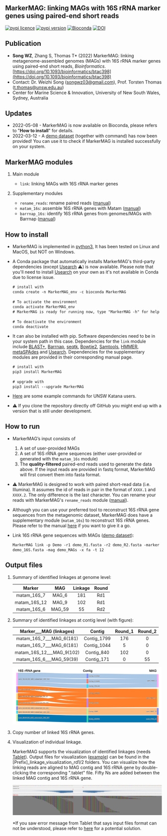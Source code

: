 
## MarkerMAG: linking MAGs with 16S rRNA marker genes using paired-end short reads

[![pypi licence](https://img.shields.io/pypi/l/MarkerMAG.svg)](https://opensource.org/licenses/gpl-3.0.html)
[![pypi version](https://img.shields.io/pypi/v/MarkerMAG.svg)](https://pypi.python.org/pypi/MarkerMAG) 
[![Bioconda](https://img.shields.io/conda/vn/bioconda/markermag.svg?color=green)](https://anaconda.org/bioconda/markermag)
[![DOI         ](https://img.shields.io/static/v1.svg?label=DOI&message=10.1093/bioinformatics/btac398&color=orange)](https://doi.org/10.1093/bioinformatics/btac398)


Publication
---

+ **Song WZ**, Zhang S, Thomas T* (2022) MarkerMAG: linking metagenome-assembled genomes (MAGs) with 16S rRNA marker genes using paired-end short reads, _Bioinformatics_. [https://doi.org/10.1093/bioinformatics/btac398](https://doi.org/10.1093/bioinformatics/btac398)
+ Contact: Dr. Weizhi Song (songwz03@gmail.com), Prof. Torsten Thomas (t.thomas@unsw.edu.au)
+ Center for Marine Science & Innovation, University of New South Wales, Sydney, Australia


Updates
---

+ 2022-05-08 - MarkerMAG is now available on Bioconda, please refers to "**How to install**" for details.
+ 2022-03-12 - A [demo dataset](https://doi.org/10.5281/zenodo.6466784) (together with command) has now been provided! You can use it to check if MarkerMAG is installed successfully on your system.


MarkerMAG modules
---

1. Main module

    + `link`: linking MAGs with 16S rRNA marker genes
    
1. Supplementary modules

    + `rename_reads`: rename paired reads ([manual](doc/README_rename_reads.md))
    + `matam_16s`: assemble 16S rRNA genes with Matam ([manual](doc/README_matam_16s.md))
    + `barrnap_16s`: identify 16S rRNA genes from genomes/MAGs with Barrnap ([manual](doc/README_barrnap_16s.md))


How to install
---

+ MarkerMAG is implemented in [python3](https://www.python.org), 
  It has been tested on Linux and MacOS, but NOT on Windows.

+ A Conda package that automatically installs MarkerMAG's third-party dependencies (except [Usearch](https://www.drive5.com/usearch/) :warning:) is now available. 
  Please note that you'll need to install [Usearch](https://www.drive5.com/usearch/) on your own as it's not available in Conda due to license issue.

      # install with 
      conda create -n MarkerMAG_env -c bioconda MarkerMAG
      
      # To activate the environment    
      conda activate MarkerMAG_env
      # MarkerMAG is ready for running now, type "MarkerMAG -h" for help
      
      # To deactivate the environment
      conda deactivate

+ It can also be installed with pip. Software dependencies need to be in your system path in this case. 
  Dependencies for the `link` module include 
  [BLAST+](https://blast.ncbi.nlm.nih.gov/Blast.cgi?PAGE_TYPE=BlastDocs&DOC_TYPE=Download), 
  [Barrnap](https://github.com/tseemann/barrnap), 
  [seqtk](https://github.com/lh3/seqtk), 
  [Bowtie2](http://bowtie-bio.sourceforge.net/bowtie2/index.shtml), 
  [Samtools](http://www.htslib.org), 
  [HMMER](http://hmmer.org), 
  [metaSPAdes](https://cab.spbu.ru/software/meta-spades/) and 
  [Usearch](https://www.drive5.com/usearch/).
  Dependencies for the supplementary modules are provided in their corresponding manual page.
  
      # install with 
      pip3 install MarkerMAG
        
      # upgrade with 
      pip3 install --upgrade MarkerMAG

+ [Here](doc/README_example_cmds.md) are some example commands for UNSW Katana users.

+ :warning: If you clone the repository directly off GitHub you might end up with a version that is still under development.


How to run
---

+ MarkerMAG’s input consists of 
   1. A set of user-provided MAGs
   2. A set of 16S rRNA gene sequences (either user-provided or generated with the `matam_16s` module) 
   3. The **quality-filtered** paired-end reads used to generate the data above. 
      If the input reads are provided in fastq format, MarkerMAG will first convert them into fasta format.
   
+ :warning: MarkerMAG is designed to work with paired short-read data (i.e. Illumina). It assumes the id of reads in pair in the format of `XXXX.1` and `XXXX.2`. The only difference is the last character.
   You can rename your reads with MarkerMAG's `rename_reads` module ([manual](doc/README_rename_reads.md)). 

+ Although you can use your preferred tool to reconstruct 16S rRNA gene sequences from the metagenomic dataset, 
   MarkerMAG does have a supplementary module (`matam_16s`) to reconstruct 16S rRNA genes. 
   Please refer to the manual [here](doc/README_matam_16s.md) if you want to give it a go.

+ Link 16S rRNA gene sequences with MAGs ([demo dataset](https://doi.org/10.5281/zenodo.6466784)): 

      MarkerMAG link -p Demo -r1 demo_R1.fasta -r2 demo_R2.fasta -marker demo_16S.fasta -mag demo_MAGs -x fa -t 12


Output files
---

1. Summary of identified linkages at genome level:

    | Marker | MAG | Linkage | Round |
    |:---:|:---:|:---:|:---:|
    | matam_16S_7   | MAG_6 | 181| Rd1 |
    | matam_16S_12  | MAG_9 | 102| Rd1 |
    | matam_16S_6   | MAG_59| 55 | Rd2 |

2. Summary of identified linkages at contig level (with figure):

    |Marker___MAG (linkages)	|Contig	        |Round_1	|Round_2	|
    |:---:|:---:|:---:|:---:|
    |matam_16S_7___MAG_6(181)	            |Contig_1799	|176	    |0          |
    |matam_16S_7___MAG_6(181)	            |Contig_1044	|5	        |0          |
    |matam_16S_12___MAG_9(102)	            |Contig_840	    |102	    |0          |
    |matam_16S_6___MAG_59(39)	            |Contig_171	    |0	        |55         |

   ![linkages](doc/images/linkages_plot_2.png)

3. Copy number of linked 16S rRNA genes.


4. Visualization of individual linkage.
  
   MarkerMAG supports the visualization of identified linkages (needs [Tablet](https://ics.hutton.ac.uk/tablet/)). 
   Output files for visualization ([example](doc/vis_folder)) can be found in the [Prefix]_linkage_visualization_rd1/2 folders. 
   You can visualize how the linking reads are aligned to MAG contig and 16S rRNA gene by double-clicking the corresponding ".tablet" file. 
   Fifty Ns are added between the linked MAG contig and 16S rRNA gene.
 
   ![linkages](doc/images/linking_reads.png)
 
   *If you saw error message from Tablet that says input files format can not be understood, 
   please refer to [here](https://github.com/cropgeeks/tablet/issues/15) for a potential solution.

